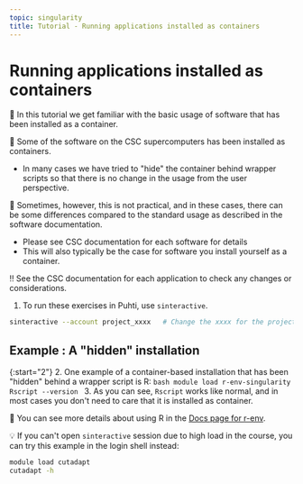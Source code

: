 ```yaml
---
topic: singularity
title: Tutorial - Running applications installed as containers
---
```


# Running applications installed as containers

💬 In this tutorial we get familiar with the basic usage of software that has been installed as a container.

💭 Some of the software on the CSC supercomputers has been installed as containers. 
- In many cases we have tried to "hide" the container behind wrapper scripts so that there is no change in the usage from the user perspective.

💭 Sometimes, however, this is not practical, and in these cases, there can be some differences compared to the standard usage as described in the software documentation. 
- Please see CSC documentation for each software for details
- This will also typically be the case for software you install yourself as a container.

‼️  See the CSC documentation for each application to check any changes or considerations.

1. To run these exercises in Puhti, use `sinteractive`.
```bash
sinteractive --account project_xxxx   # Change the xxxx for the project number
```

## Example : A "hidden" installation

{:start="2"}
2. One example of a container-based installation that has been "hidden" behind a wrapper script is R:
    ```bash
    module load r-env-singularity
    Rscript --version
    ```
3. As you can see, `Rscript` works like normal, and in most cases you don't need to care that it is installed as container.

💭 You can see more details about using R in the [Docs page for r-env](https://docs.csc.fi/apps/r-env/).

💡 If you can't open `sinteractive` session due to high load in the course, you can try this example in the login shell instead:
```bash
module load cutadapt
cutadapt -h
```

